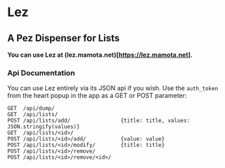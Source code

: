 # Lez
## A Pez Dispenser for Lists

**You can use Lez at (lez.mamota.net)[https://lez.mamota.net].**

### Api Documentation

You can use Lez entirely via its JSON api if you wish. Use the `auth_token` from the heart popup in the app as a GET or POST parameter:

```
GET  /api/dump/
GET  /api/lists/
POST /api/lists/add/                {title: title, values: JSON.stringify(values)}
GET  /api/lists/<id>/
POST /api/lists/<id>/add/           {value: value}
POST /api/lists/<id>/modify/        {title: title}
POST /api/lists/<id>/remove/
POST /api/lists/<id>/remove/<id>/
```
